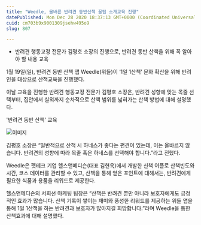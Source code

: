 ```yaml
---
title: "Weedle, 올바른 반려견 동반산책 꿀팁 소개교육 진행"
datePublished: Mon Dec 28 2020 18:37:13 GMT+0000 (Coordinated Universal Time)
cuid: cm703b9x9001309jsehw495o9
slug: 807

---
```



- 반려견 행동교정 전문가 김평호 소장의 진행으로, 반려견 동반 산책을 위해 꼭 알아야 할 내용 교육

1월 19일(일), 반려견 동반 산책 앱 Weedle(위들)이 ‘1일 1산책’ 문화 확산을 위해 반려인을 대상으로 산책교육을 진행했다.

이날 교육을 진행한 반려견 행동교정 전문가 김평호 소장은, 반려견 성향에 맞는 목줄 선택부터, 집안에서 실외까지 순차적으로 산책 범위를 넓혀가는 산책 방법에 대해 설명했다.

'반려견 동반 산책' 교육

![이미지](https://cdn.hashnode.com/res/hashnode/image/upload/v1739254649826/6baceec2-d6e9-47d8-9d65-5314b9dd077f.jpeg)

김평호 소장은 “일반적으로 산책 시 하네스가 좋다는 편견이 있는데, 이는 올바르지 않습니다. 반려견의 성향에 따라 목줄 혹은 하네스를 선택해야 합니다.”라고 전했다.

Weedle은 펫테크 기업 헬스앤메디슨(대표 김현욱)에서 개발한 신책 어플로 산책빈도와 시간, 코스 데이터를 관리할 수 있고, 산책을 통해 얻은 포인트에 대해서는, 반려견에게 필요한 식품과 용품을 리워드로 제공한다.

헬스앤메디슨의 서희선 마케팅 팀장은 “산책은 반려견 뿐만 아니라 보호자에게도 긍정적인 효과가 많습니다. 산책 기록이 쌓이는 재미와 풍성한 리워드를 제공하는 위들 앱을 통해 1일 1산책을 하는 반려견과 보호자가 많아지길 희망합니다.”라며 Weedle을 통한 산책효과에 대해 설명했다.
